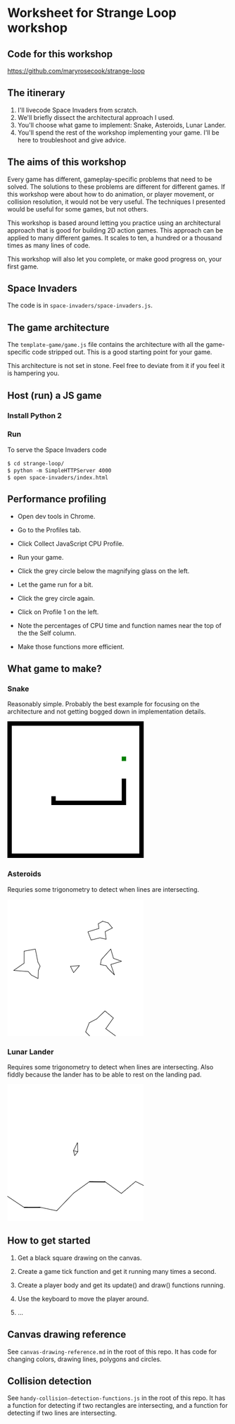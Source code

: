 # Worksheet for Strange Loop workshop

## Code for this workshop

https://github.com/maryrosecook/strange-loop

## The itinerary

1. I'll livecode Space Invaders from scratch.
2. We'll briefly dissect the architectural approach I used.
3. You'll choose what game to implement: Snake, Asteroids, Lunar Lander.
4. You'll spend the rest of the workshop implementing your game.  I'll
be here to troubleshoot and give advice.

## The aims of this workshop

Every game has different, gameplay-specific problems that need to be solved.
The solutions to these problems are different for different games.
If this workshop were about how to do animation, or player movement,
or collision resolution, it would not be very useful.  The techniques
I presented would be useful for some games, but not others.

This workshop is based around letting you practice using an
architectural approach that is good for building 2D action games.
This approach can be applied to many different games.  It scales to
ten, a hundred or a thousand times as many lines of code.

This workshop will also let you complete, or make good progress on,
your first game.

## Space Invaders

The code is in `space-invaders/space-invaders.js`.

## The game architecture

The `template-game/game.js` file contains the architecture
with all the game-specific code stripped out.  This is
a good starting point for your game.

This architecture is not set in stone.  Feel free to deviate
from it if you feel it is hampering you.

## Host (run) a JS game

### Install Python 2

### Run

To serve the Space Invaders code

    $ cd strange-loop/
    $ python -m SimpleHTTPServer 4000
    $ open space-invaders/index.html

## Performance profiling

* Open dev tools in Chrome.

* Go to the Profiles tab.

* Click Collect JavaScript CPU Profile.

* Run your game.

* Click the grey circle below the magnifying glass on the left.

* Let the game run for a bit.

* Click the grey circle again.

* Click on Profile 1 on the left.

* Note the percentages of CPU time and function names near the top of the
the Self column.

* Make those functions more efficient.

## What game to make?

### Snake

Reasonably simple.  Probably the best example for focusing on the
architecture and not getting bogged down in implementation details.

![Screenshot of Snake](worksheet-images/snake-screenshot.png)

### Asteroids

Requries some trigonometry to detect when lines are intersecting.

![Screenshot of Asteroids](worksheet-images/asteroids-screenshot.png)

### Lunar Lander

Requires some trigonometry to detect when lines are intersecting.  Also fiddly
because the lander has to be able to rest on the landing pad.

![Screenshot of Lunar Lander](worksheet-images/lunar-lander-screenshot.png)

## How to get started

1. Get a black square drawing on the canvas.

2. Create a game tick function and get it running many times a second.

3. Create a player body and get its update() and draw() functions running.

4. Use the keyboard to move the player around.

5. ...

## Canvas drawing reference

See `canvas-drawing-reference.md` in the root of this repo.  It has
code for changing colors, drawing lines, polygons and circles.

## Collision detection

See `handy-collision-detection-functions.js` in the root of this repo.
It has a function for detecting if two rectangles are intersecting,
and a function for detecting if two lines are intersecting.
